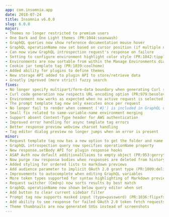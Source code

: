 ```yaml
---
app: com.insomnia.app
date: 2018-07-24
title: Insomnia v6.0.0
slug: 6.0.0
major:
- Themes no longer restricted to premium users
- One Dark and One Light themes (PR:1044:seanwash)
- GraphQL queries now show reference documentation mouse hover
- GraphQL operationName now set based on cursor position (if multiple named queries exist) (PR:990:bwlt)
- Can now view GraphQL introspection request's response on failure
- Setting to configure environment highlight color style (PR:1042:tippl)
- Environments are now sortable from within the Manage Environments dialog
- Cookie jar template tag (PR:1039:coolhome)
- Added ability for plugins to define themes
- New storage API added to plugin API to store/retrieve data
- Greatly improved (more strict) fuzzy search
fixes:
- No longer specify multipart/form-data boundary when generating Curl requests
- Curl code generation now respects URL encoding option (PR:979:besolov)
- Environment now works as expected when no active request is selected
- The prompt template tag now only executes once per request
- No longer fail to render when comment ('#}') is included in GraphQL query
- Small fix related to same-variable-name environment merging
- Support absent Content-Type header for AWS authentication
- Improved error handling for async template tag errors
- Better response preview webview charset handling
- Tag editor dialog preview no longer jumps when an error is present
minor:
- Request template tag now has a new option to get the folder and name
- GraphQL introspection query now specifies operationName property
- New response.setBody API for plugin response hooks
- ASAP Auth now default additionalClaims to empty object (PR:953:gerrytan)
- Now purge raw response bodies when responses are deleted from history
- Added styling for ordered lists to markdown previews
- Add audience parameter to implicit OAuth 2.0 grant type (PR:1009:delianides)
- Improvements to autocomplete when editing GraphQL variables
- More token types supported for syntax highlighting of Markdown previews (docs)
- Request switcher (Cmd+p) now sorts results by best match
- GraphQL operationName now shown below query editor when set
- Add button to clear current sidebar filter
- Prompt tag now supports masked input (type=password) (PR:1036:flipxfx) 
- Add ability to see response for failed OAuth 2.0 token fetch requests
- Theme thumbnails are now generated SVGs instead of screenshots
---
```


